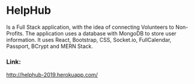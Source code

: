 # HelpHub
Is a Full Stack application, with the idea of connecting Volunteers to Non-Profits.
                                    The application uses a database with MongoDB to store user information. It uses React,
                                    Bootstrap, CSS, Socket.io, FullCalendar, Passport, BCrypt and MERN Stack.
### Link:

http://helphub-2019.herokuapp.com/
